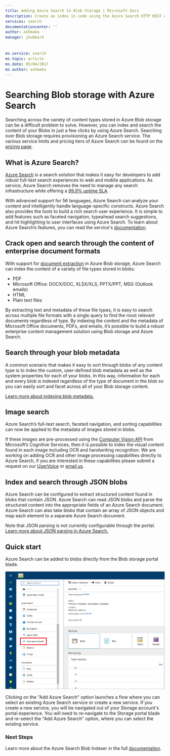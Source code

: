 ```yaml
---
title: Adding Azure Search to Blob Storage | Microsoft Docs
description: Create an index in code using the Azure Search HTTP REST API.
services: search
documentationcenter: ''
author: ashmaka
manager: jhubbard


ms.service: search
ms.topic: article
ms.date: 05/04/2017
ms.author: ashmaka
---
```


# Searching Blob storage with Azure Search

Searching across the variety of content types stored in Azure Blob storage can be a difficult problem to solve. However, you can index and search the content of your Blobs in just a few clicks by using Azure Search. Searching over Blob storage requires provisioning an Azure Search service. The various service limits and pricing tiers of Azure Search can be found on the [pricing page](https://aka.ms/azspricing).

## What is Azure Search?
[Azure Search](https://aka.ms/whatisazsearch) is a search solution that makes it easy for developers to add robust full-text search  experiences to web and mobile applications. As service, Azure Search removes the need to manage any search infrastructure while offering a [99.9% uptime SLA](https://aka.ms/azuresearchsla).

With advanced support for 56 languages, Azure Search can analyze your content and intelligently handle language-specific constructs. Azure Search also provides the tools to build a rich search user experience. It is simple to add features such as faceted navigation, typeahead search suggestions, and hit highlighting to user interfaces using Azure Search. To learn about Azure Search’s features, you can read the service's [documentation](https://aka.ms/azsearchdocs).

## Crack open and search through the content of enterprise document formats
With support for [document extraction](https://aka.ms/azsblobindexer) in Azure Blob storage, Azure Search can index the content of a variety of file types stored in blobs:
- PDF
- Microsoft Office: DOCX/DOC, XLSX/XLS, PPTX/PPT, MSG (Outlook emails)
- HTML
- Plain text files

By extracting text and metadata of these file types, it is easy to search across multiple file formats with a single query to find the most relevant documents regardless of type. By indexing the content and the metadata of Microsoft Office documents, PDFs, and emails, it’s possible to build a robust enterprise content management solution using Blob storage and Azure Search.

## Search through your blob metadata
A common scenario that makes it easy to sort through blobs of any content type is to index the custom, user-defined blob metadata as well as the system properties for each of your blobs. In this way, information for each and every  blob is indexed regardless of the type of document in the blob so you can easily sort and facet across all of your Blob storage content.

[Learn more about indexing blob metadata.](https://aka.ms/azsblobmetadataindexing)

## Image search
Azure Search’s full-text search, faceted navigation, and sorting capabilities can now be applied to the metadata of images stored in blobs.

If these images are pre-processed using the [Computer Vision API](https://www.microsoft.com/cognitive-services/computer-vision-api) from Microsoft’s Cognitive Services, then it is possible to index the visual content found in each image including OCR and handwriting recognition. We are working on adding OCR and other image processing capabilities directly to Azure Search, if you are interested in these capabilities please submit a request on our [UserVoice](https://aka.ms/azsuv) or [email us](mailto:azscustquestions@microsoft.com).

## Index and search through JSON blobs
Azure Search can be configured to extract structured content found in blobs that contain JSON. Azure Search can read JSON blobs and parse the structured content into the appropriate fields of an Azure Search document. Azure Search can also take blobs that contain an array of JSON objects and map each element to a separate Azure Search document.

Note that JSON parsing is not currently configurable through the portal. [Learn more about JSON parsing in Azure Search.](https://aka.ms/azsjsonblobindexing)

## Quick start
Azure Search can be added to blobs directly from the Blob storage portal blade.

![](./media/search-blob-storage-integration/blob-blade.png)

Clicking on the "Add Azure Search" option launches a flow where you can select an existing Azure Search service or create a new service. If you create a new service, you will be navigated out of your Storage account's portal experience. You will need to re-navigate to the Storage portal blade and re-select the "Add Azure Search" option, where you can select the existing service.

### Next Steps
Learn more about the Azure Search Blob Indexer in the full [documentation](https://aka.ms/azsblobindexer).
